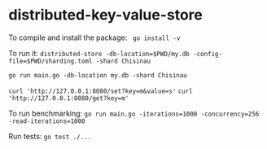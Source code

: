 # distributed-key-value-store

To compile and install the package:
` go install -v`

To run it:
`distributed-store -db-location=$PWD/my.db -config-file=$PWD/sharding.toml -shard Chisinau`

`go run main.go -db-location my.db -shard Chisinau`

`curl 'http://127.0.0.1:8080/set?key=m&value=s'`
`curl 'http://127.0.0.1:8080/get?key=m'`

To run benchmarking:
`go run main.go -iterations=1000 -concurrency=256 -read-iterations=1000`

Run tests:
`go test ./...`